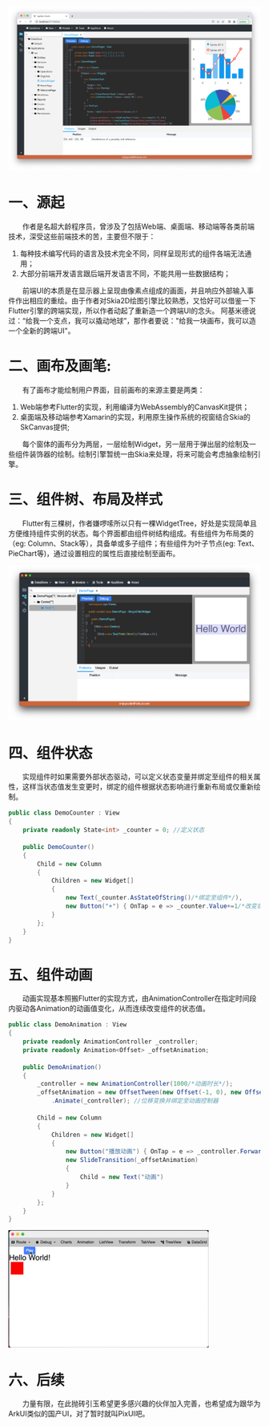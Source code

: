 ![](imgs/1_Charts.png)
# 一、源起

&emsp;&emsp;作者是名超大龄程序员，曾涉及了包括Web端、桌面端、移动端等各类前端技术，深受这些前端技术的苦，主要但不限于：

1. 每种技术编写代码的语言及技术完全不同，同样呈现形式的组件各端无法通用；
2. 大部分前端开发语言跟后端开发语言不同，不能共用一些数据结构；

&emsp;&emsp;前端UI的本质是在显示器上呈现由像素点组成的画面，并且响应外部输入事件作出相应的重绘。由于作者对Skia2D绘图引擎比较熟悉，又恰好可以借鉴一下Flutter引擎的跨端实现，所以作者动起了重新造一个跨端UI的念头。 阿基米德说过：“给我一个支点，我可以撬动地球”，那作者要说："给我一块画布，我可以造一个全新的跨端UI"。

# 二、画布及画笔:
&emsp;&emsp;有了画布才能绘制用户界面，目前画布的来源主要是两类：

1. Web端参考Flutter的实现，利用编译为WebAssembly的CanvasKit提供；
2. 桌面端及移动端参考Xamarin的实现，利用原生操作系统的视窗结合Skia的SkCanvas提供;

&emsp;&emsp;每个窗体的画布分为两层，一层绘制Widget，另一层用于弹出层的绘制及一些组件装饰器的绘制。绘制引擎暂统一由Skia来处理，将来可能会考虑抽象绘制引擎。

# 三、组件树、布局及样式
&emsp;&emsp;Flutter有三棵树，作者嫌啰嗦所以只有一棵WidgetTree，好处是实现简单且方便维持组件实例的状态。每个界面都由组件树结构组成。有些组件为布局类的（eg: Column、Stack等），具备单或多子组件；有些组件为叶子节点(eg: Text、PieChart等)，通过设置相应的属性后直接绘制至画布。

![](imgs/1_WidgetTree.png)

# 四、组件状态
&emsp;&emsp;实现组件时如果需要外部状态驱动，可以定义状态变量并绑定至组件的相关属性，这样当状态值发生变更时，绑定的组件根据状态影响进行重新布局或仅重新绘制。

```c#
public class DemoCounter : View 
{
    private readonly State<int> _counter = 0; //定义状态
    
    public DemoCounter() 
    {
        Child = new Column
        {
            Children = new Widget[]
            {
                new Text(_counter.AsStateOfString()/*绑定至组件*/),
                new Button("+") { OnTap = e => _counter.Value+=1/*改变状态值*/ }
            }
        };
    }
}
```

# 五、组件动画
&emsp;&emsp;动画实现基本照搬Flutter的实现方式，由AnimationController在指定时间段内驱动各Animation的动画值变化，从而连续改变组件的状态值。

```c#
public class DemoAnimation : View
{
    private readonly AnimationController _controller;
    private readonly Animation<Offset> _offsetAnimation;
    
    public DemoAnimation()
    {
        _controller = new AnimationController(1000/*动画时长*/);
        _offsetAnimation = new OffsetTween(new Offset(-1, 0), new Offset(1, 0))
            .Animate(_controller); //位移变换并绑定至动画控制器
        
        Child = new Column
        {
            Children = new Widget[]
            {
                new Button("播放动画") { OnTap = e => _controller.Forward() },
                new SlideTransition(_offsetAnimation)
                {
                    Child = new Text("动画")
                }
            }
        };
    }
}
```

![](imgs/1_Animation.gif)

# 六、后续
&emsp;&emsp;力量有限，在此抛砖引玉希望更多感兴趣的伙伴加入完善，也希望成为跟华为ArkUI类似的国产UI，对了暂时就叫PixUI吧。